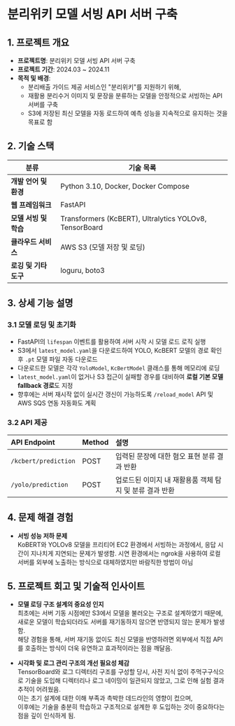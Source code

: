 # 분리위키 모델 서빙 API 서버 구축

## 1. 프로젝트 개요

- **프로젝트명**: 분리위키 모델 서빙 API 서버 구축
- **프로젝트 기간**: 2024.03 ~ 2024.11
- **목적 및 배경**:
  - 분리배출 가이드 제공 서비스인 "분리위키"를 지원하기 위해,
  - 재활용 분리수거 이미지 및 문장을 분류하는 모델을 안정적으로 서빙하는 API 서버를 구축
  - S3에 저장된 최신 모델을 자동 로드하여 예측 성능을 지속적으로 유지하는 것을 목표로 함



## 2. 기술 스택

| 분류             | 기술 목록                                                  |
| -------------- | ------------------------------------------------------ |
| **개발 언어 및 환경** | Python 3.10, Docker, Docker Compose                    |
| **웹 프레임워크**    | FastAPI                                                |
| **모델 서빙 및 학습** | Transformers (KcBERT), Ultralytics YOLOv8, TensorBoard |
| **클라우드 서비스**   | AWS S3 (모델 저장 및 로딩)                                    |
| **로깅 및 기타 도구** | loguru, boto3                                          |



## 3. 상세 기능 설명

### 3.1 모델 로딩 및 초기화

* FastAPI의 `lifespan` 이벤트를 활용하여 서버 시작 시 모델 로드 로직 실행
* S3에서 `latest_model.yaml`을 다운로드하여 YOLO, KcBERT 모델의 경로 확인 후 `.pt` 모델 파일 자동 다운로드
* 다운로드한 모델은 각각 `YoloModel`, `KcBertModel` 클래스를 통해 메모리에 로딩
* `latest_model.yaml`이 없거나 S3 접근이 실패할 경우를 대비하여 **로컬 기본 모델 fallback 경로**도 지정
* 향후에는 서버 재시작 없이 실시간 갱신이 가능하도록 `/reload_model` API 및 AWS SQS 연동 자동화도 계획

### 3.2 API 제공

| API Endpoint         | Method | 설명                               |
| :------------------- | :----- | :------------------------------- |
| `/kcbert/prediction` | POST   | 입력된 문장에 대한 혐오 표현 분류 결과 반환        |
| `/yolo/prediction`   | POST   | 업로드된 이미지 내 재활용품 객체 탐지 및 분류 결과 반환 |



## 4. 문제 해결 경험

* **서빙 성능 저하 문제**   
  KoBERT와 YOLOv8 모델을 프리티어 EC2 환경에서 서빙하는 과정에서, 응답 시간이 지나치게 지연되는 문제가 발생함.
  시연 환경에서는 ngrok을 사용하여 로컬 서버를 외부에 노출하는 방식으로 대체하였지만 바람직한 방법이 아님



## 5. 프로젝트 회고 및 기술적 인사이트

* **모델 로딩 구조 설계의 중요성 인지**   
  최초에는 서버 기동 시점에만 S3에서 모델을 불러오는 구조로 설계하였기 때문에,   
  새로운 모델이 학습되더라도 서버를 재기동하지 않으면 반영되지 않는 문제가 발생함.   
  해당 경험을 통해, 서버 재기동 없이도 최신 모델을 반영하려면 외부에서 직접 API를 호출하는 방식이 더욱 유연하고 효과적이라는 점을 깨달음.

* **시각화 및 로그 관리 구조의 개선 필요성 체감**   
  TensorBoard와 로그 디렉터리 구조를 구성할 당시, 사전 지식 없이 주먹구구식으로 기술을 도입해 디렉터리나 로그 네이밍이 일관되지 않았고,
  그로 인해 실험 결과 추적이 어려웠음.   
  이는 초기 설계에 대한 이해 부족과 촉박한 데드라인의 영향이 컸으며,   
  이후에는 기술을 충분히 학습하고 구조적으로 설계한 후 도입하는 것이 중요하다는 점을 깊이 인식하게 됨.


